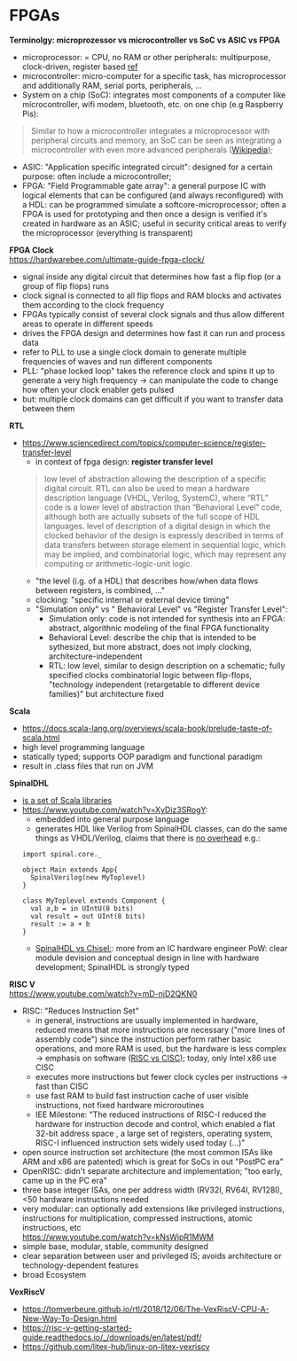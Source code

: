 # FPGAs
__Terminolgy: microprozessor vs microcontroller vs SoC vs ASIC vs FPGA__
- microprocessor: = CPU, no RAM or other peripherals: multipurpose, clock-driven, register based [ref](https://en.wikipedia.org/wiki/Microprocessor)
- microcontroller: micro-computer for a specific task, has microprocessor and additionally RAM, serial ports, peripherals, ...
- System on a chip (SoC): integrates most components of a computer like microcontroller, wifi modem, bluetooth, etc. on one chip (e.g Raspberry Pis): 
>  Similar to how a microcontroller integrates a microprocessor with peripheral circuits and memory, an SoC can be seen as integrating a microcontroller with even more advanced peripherals ([Wikipedia](https://en.wikipedia.org/wiki/System_on_a_chip));
- ASIC: "Application specific integrated circuit": designed for a certain purpose: often include a microcontroller; 
- FPGA: "Field Programmable gate array": a general purpose IC with logical elements that can be configured (and always reconfigured) with a HDL: can be programmed simulate a softcore-microprocessor; often a FPGA is used for prototyping and then once a design is verified it's created in hardware as an ASIC; useful in security critical areas to verify the microprocessor (everything is transparent)

__FPGA Clock__   
https://hardwarebee.com/ultimate-guide-fpga-clock/
- signal inside any digital circuit that determines how fast a flip flop (or a group of flip flops) runs
- clock signal is connected to all flip flops and RAM blocks and activates them according to the clock frequency
- FPGAs typically consist of several clock signals and thus allow different areas to operate in different speeds
- drives the FPGA design and determines how fast it can run and process data
- refer to PLL to use a single clock domain to generate multiple frequencies of waves and run different components
- PLL: "phase locked loop" takes the reference clock and spins it up to generate a very high frequency -> can manipulate the code to change how often your clock enabler gets pulsed 
- but: multiple clock domains can get difficult if you want to transfer data between them

__RTL__   
- https://www.sciencedirect.com/topics/computer-science/register-transfer-level
  - in context of fpga design: __register transfer level__
  >  low level of abstraction allowing the description of a specific digital circuit. RTL can also be used to mean a hardware description language (VHDL, Verilog, SystemC), where “RTL” code is a lower level of abstraction than “Behavioral Level” code, although both are actually subsets of the full scope of HDL languages.
  > level of description of a digital design in which the clocked behavior of the design is expressly described in terms of data transfers between storage element in sequential logic, which may be implied, and combinatorial logic, which may represent any computing or arithmetic-logic-unit logic.
  - "the level (i.g. of a HDL) that describes how/when data flows between registers, is combined, ..."
  - clocking: "specific internal or external device timing"
  - "Simulation only" vs " Behavioral Level" vs "Register Transfer Level":
     - Simulation only: code is not intended for synthesis into an FPGA: abstract, algorithnic modeling of the final FPGA functionality
     - Behavioral Level: describe the chip that is intended to be sythesized, but more abstract, does not imply clocking, architecture-independent
     - RTL: low level, similar to design description on a schematic; fully specified clocks combinatorial logic between flip-flops, "technology independent (retargetable to different device families)" but architecture fixed  

__Scala__    
- https://docs.scala-lang.org/overviews/scala-book/prelude-taste-of-scala.html
- high level programming language
- statically typed; supports OOP paradigm and functional paradigm
- result in .class files that run on JVM 


__SpinalDHL__
- [is a set of Scala libraries](https://index.scala-lang.org/spinalhdl/spinalhdl/spinalhdl-core/1.2.1)
- https://www.youtube.com/watch?v=XyDiz3SRogY:
  - embedded into general purpose language
  - generates HDL like Verilog from SpinalHDL classes, can do the same things as VHDL/Verilog, claims that there is [no overhead](https://spinalhdl.github.io/SpinalDoc-RTD/SpinalHDL/About%20SpinalHDL/faq.html)
  e.g.: 
  ```
  import spinal.core._

  object Main extends App{
    SpinalVerilog(new MyToplevel)
  }

  class MyToplevel extends Component {
    val a,b = in UIntU(8 bits)
    val result = out UInt(8 bits)
    result := a + b
  }
  ```
  - [SpinalHDL vs Chisel:](https://github.com/SpinalHDL/SpinalHDL/issues/202): more from an IC hardware engineer PoW: clear module devision and conceptual design in line with hardware development; SpinalHDL is strongly typed

__RISC V__    
https://www.youtube.com/watch?v=mD-njD2QKN0
- RISC: "Reduces Instruction Set"
  - in general, instructions are usually implemented in hardware, reduced means that more instructions are necessary ("more lines of assembly code") since the instruction perform rather basic operations, and more RAM is used, but the hardware is less complex -> emphasis on software ([RISC vs CISC](https://cs.stanford.edu/people/eroberts/courses/soco/projects/risc/risccisc/)); today, only Intel x86 use CISC
  - executes more instructions but fewer clock cycles per instructions -> fast than CISC
  - use fast RAM to build fast instruction cache of user visible instructions, not fixed hardware microroutines
  - IEE Milestone: "The reduced instructions of RISC-I reduced the hardware for instruction decode and control, which enabled a flat 32-bit address space , a large set of registers, operating system, RISC-I influenced instruction sets widely used today (...)"
- open source instruction set architecture (the most common ISAs like ARM and x86 are patented) which is great for SoCs in out "PostPC era"
- OpenRISC: didn't separate architecture and implementation; "too early, came up in the PC era"
- three base integer ISAs, one per address width (RV32I, RV64I, RV128I), <50 hardware instructions needed
- very modular: can optionally add extensions like privileged instructions, instructions for multiplication, compressed instructions, atomic instructions, etc    
https://www.youtube.com/watch?v=kNsWipR1MWM
- simple base, modular, stable, community designed
- clear separation between user and privileged IS; avoids architecture or technology-dependent features
- broad Ecosystem

__VexRiscV__
- https://tomverbeure.github.io/rtl/2018/12/06/The-VexRiscV-CPU-A-New-Way-To-Design.html
- https://risc-v-getting-started-guide.readthedocs.io/_/downloads/en/latest/pdf/
- https://github.com/litex-hub/linux-on-litex-vexriscv
